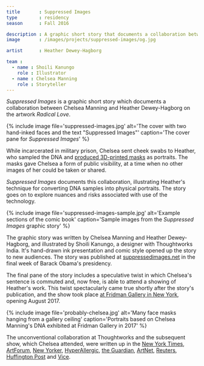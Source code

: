 ```yaml
---
title       : Suppressed Images
type        : residency
season      : Fall 2016

description : A graphic short story that documents a collaboration between Chelsea Manning and Heather Dewey-Hagborg on the artwork Radical Love.
image       : /images/projects/suppressed-images/og.jpg

artist      : Heather Dewey-Hagborg

team :
  - name : Shoili Kanungo
    role : Illustrator
  - name : Chelsea Manning
    role : Storyteller
---
```


*Suppressed Images* is a graphic short story which documents a collaboration between Chelsea Manning and Heather Dewey-Hagborg on the artwork *Radical Love*.

{% include image file='suppressed-images.jpg'
   alt='The cover with two hand-inked faces and the text "Suppressed Images"'
   caption='The cover pane for *Suppressed Images*' %}

While incarcerated in military prison, Chelsea sent cheek swabs to Heather, who sampled the DNA and [produced 3D-printed masks](http://deweyhagborg.com/projects/radical-love) as portraits. The masks gave Chelsea a form of public visibility, at a time when no other images of her could be taken or shared.

*Suppressed Images* documents this collaboration, illustrating Heather's technique for converting DNA samples into physical portraits. The story goes on to explore nuances and risks associated with use of the technology.

{% include image file='suppressed-images-sample.jpg'
   alt='Example sections of the comic book'
   caption='Sample images from the *Suppressed Images* graphic story' %}

The graphic story was written by Chelsea Manning and Heather Dewey-Hagborg, and illustrated by Shoili Kanungo, a designer with Thoughtworks India. It's hand-drawn ink presentation and comic style opened up the story to new audiences. The story was published at [suppressedimages.net](https://suppressedimages.net) in the final week of Barack Obama's presidency.

The final pane of the story includes a speculative twist in which Chelsea's sentence is commuted and, now free, is able to attend a showing of Heather's work. This twist spectacularly came true shortly after the story's publication, and the show took place [at Fridman Gallery in New York](https://www.fridmangallery.com/a-becoming-resemblance), opening August 2017.

{% include image file='probably-chelsea.jpg'
   alt='Many face masks hanging from a gallery ceiling'
   caption='Portraits based on Chelsea Manning\'s DNA exhibited at Fridman Gallery in 2017' %}

The unconventional collaboration at Thoughtworks and the subsequent show, which Chelsea attended, were written up in the [New York Times](https://www.nytimes.com/2017/06/30/arts/design/chelsea-manning-dna-art-show-lower-manhattan.html), [ArtForum](https://docs.wixstatic.com/ugd/710937_46db9cf5ec6444c293ee19b5f28fb8ba.pdf), [New Yorker](https://www.newyorker.com/goings-on-about-town/art/heather-dewey-hagborg-and-chelsea-e-manning), [HyperAllergic](https://hyperallergic.com/394117/chelsea-manning-heather-dewey-hagborg-fridman-gallery/), [the Guardian](https://amp.theguardian.com/culture/2017/aug/03/chelsea-manning-hair-clippings-artist-portraits-dna), [ArtNet](https://news.artnet.com/art-world/chelsea-manning-1041596), [Reuters](https://www.reuters.com/article/us-people-chelsea-manning-dna-portraits-idUSKBN19W1G2), [Huffington Post](https://www.huffingtonpost.com/entry/chelsea-manning-dna-art_us_595cf03de4b0da2c73264c1c) and [Vice](https://creators.vice.com/en_us/article/wj8834/chelsea-manning-art-world-debut-heather-dewey-hagborg).